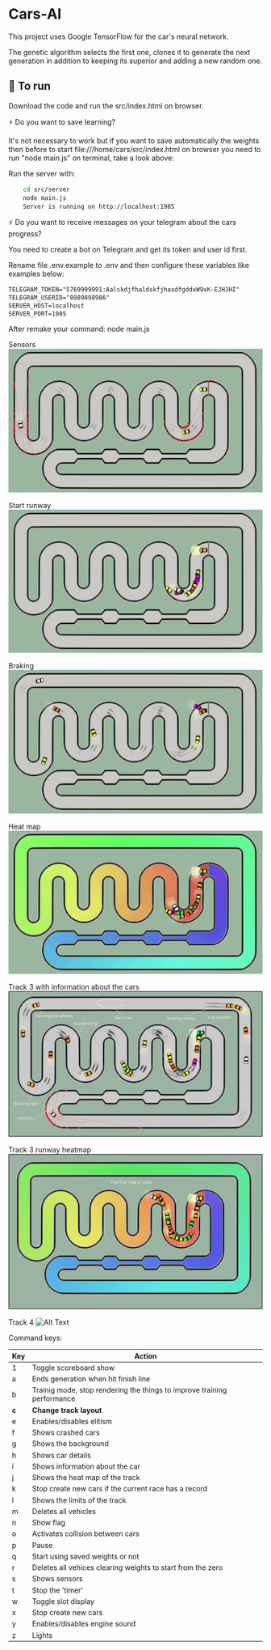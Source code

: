 # Cars-AI  

This project uses Google TensorFlow for the car's neural network.

The genetic algorithm selects the first one, clones it to generate the next generation in addition to keeping its superior and adding a new random one.

## 🚀 To run

Download the code and run the src/index.html on browser.

⚡️ Do you want to save learning?

It's not necessary to work but if you want to save automatically the weights then before to start file:///home/cars/src/index.html on browser you need to run "node main.js" on terminal, take a look above:

Run the server with:
~~~bash  
    cd src/server    
    node main.js
    Server is running on http://localhost:1905
~~~

⚡️ Do you want to receive messages on your telegram about the cars progress?

You need to create a bot on Telegram and get its token and user id first.

Rename file .env.example to .env and then configure these variables like examples below:

    TELEGRAM_TOKEN="5769999991:AalskdjfhaldskfjhasdfgddxW9xK-EJHJHI"
    TELEGRAM_USERID="8989898986"  
    SERVER_HOST=localhost  
    SERVER_PORT=1905

After remake your command: node main.js

Sensors
![Alt Text](src/assets/p3-sensor.gif)

Start runway
![Alt Text](src/assets/p3-start.gif)

Braking
![Alt Text](src/assets/p3-braking.gif)

Heat map
![Alt Text](src/assets/p3-heatmap.gif)

Track 3 with information about the cars
![Alt text](src/assets/p3-infocar.png?raw=true "track print")

Track 3 runway heatmap
![Alt text](src/assets/p3-thermalmap.png?raw=true "track print")

Track 4
![Alt Text](src/assets/p4-track5.gif)





Command keys:

Key | Action
----|-----------------
1   | Toggle scoreboard show
a   | Ends generation when hit finish line
b   | Trainig mode, stop rendering the things to improve training performance
**c**   | **Change track layout**
e   | Enables/disables elitism
f   | Shows crashed cars
g   | Shows the background
h   | Shows car details
i   | Shows information about the car
j   | Shows the heat map of the track
k   | Stop create new cars if the current race has a record
l   | Shows the limits of the track
m   | Deletes all vehicles
n   | Show flag
o   | Activates collision between cars
p   | Pause
q   | Start using saved weights or not
r   | Deletes all vehices clearing weights to start from the zero
s   | Shows sensors
t   | Stop the 'timer'
w   | Toggle slot display
x   | Stop create new cars
y   | Enables/disables engine sound
z   | Lights 

